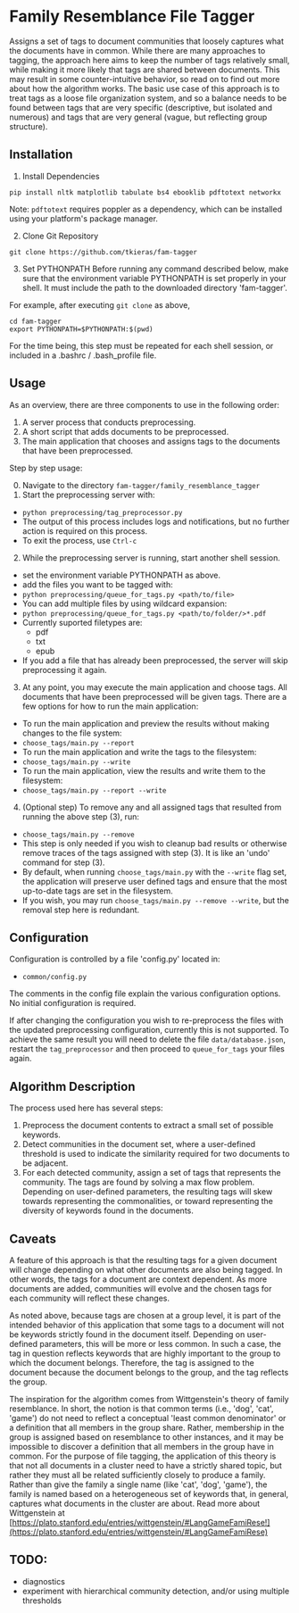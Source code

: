# Family Resemblance File Tagger

Assigns a set of tags to document communities that loosely captures what the documents have in common. While there are many approaches to tagging, the approach here aims to keep the number of tags relatively small, while making it more likely that tags are shared between documents. This may result in some counter-intuitive behavior, so read on to find out more about how the algorithm works. The basic use case of this approach is to treat tags as a loose file organization system, and so a balance needs to be found between tags that are very specific (descriptive, but isolated and numerous) and tags that are very general (vague, but reflecting group structure).

## Installation


1. Install Dependencies

```
pip install nltk matplotlib tabulate bs4 ebooklib pdftotext networkx

```

Note: `pdftotext` requires poppler as a dependency, which can be installed using your platform's package manager.


2. Clone Git Repository
```
git clone https://github.com/tkieras/fam-tagger
```


3. Set PYTHONPATH
Before running any command described below, make sure that the environment variable PYTHONPATH is set properly in your shell. It must include the path to the downloaded directory 'fam-tagger'.


For example, after executing `git clone` as above,
```
cd fam-tagger
export PYTHONPATH=$PYTHONPATH:$(pwd)
```

For the time being, this step must be repeated for each shell session, or included in a .bashrc / .bash_profile file.


## Usage

As an overview, there are three components to use in the following order:

1. A server process that conducts preprocessing.
2. A short script that adds documents to be preprocessed.
3. The main application that chooses and assigns tags to the documents that have been preprocessed.

Step by step usage:

0. Navigate to the directory `fam-tagger/family_resemblance_tagger`
1. Start the preprocessing server with:
  - `python preprocessing/tag_preprocessor.py`
  - The output of this process includes logs and notifications, but no further action is required on this process.
  - To exit the process, use `Ctrl-c`
2. While the preprocessing server is running, start another shell session.
  - set the environment variable PYTHONPATH as above.
  - add the files you want to be tagged with:
  - `python preprocessing/queue_for_tags.py <path/to/file>`
  - You can add multiple files by using wildcard expansion:
  - `python preprocessing/queue_for_tags.py <path/to/folder/>*.pdf`
  - Currently suported filetypes are:
	- pdf
	- txt
	- epub
  - If you add a file that has already been preprocessed, the server will skip preprocessing it again.
3. At any point, you may execute the main application and choose tags. All documents that have been preprocessed will be given tags. There are a few options for how to run the main application:
  - To run the main application and preview the results without making changes to the file system:
  - `choose_tags/main.py --report`
  - To run the main application and write the tags to the filesystem:
  - `choose_tags/main.py --write`
  - To run the main application, view the results and write them to the filesystem:
  - `choose_tags/main.py --report --write`
4. (Optional step) To remove any and all assigned tags that resulted from running the above step (3), run:
  - `choose_tags/main.py --remove`
  - This step is only needed if you wish to cleanup bad results or otherwise remove traces of the tags assigned with step (3). It is like an 'undo' command for step (3). 
  - By default, when running `choose_tags/main.py` with the `--write` flag set, the application will preserve user defined tags and ensure that the most up-to-date tags are set in the filesystem.
  - If you wish, you may run `choose_tags/main.py --remove --write`, but the removal step here is redundant.


## Configuration

Configuration is controlled by a file 'config.py' located in:
  - `common/config.py`

The comments in the config file explain the various configuration options. No initial configuration is required.

If after changing the configuration you wish to re-preprocess the files with the updated preprocessing configuration, currently this is not supported. To achieve the same result you will need to delete the file `data/database.json`, restart the `tag_preprocessor` and then proceed to `queue_for_tags` your files again. 


## Algorithm Description

The process used here has several steps:

1. Preprocess the document contents to extract a small set of possible keywords.
2. Detect communities in the document set, where a user-defined threshold is used to indicate the similarity required for two documents to be adjacent.
3. For each detected community, assign a set of tags that represents the community. The tags are found by solving a max flow problem. Depending on user-defined parameters, the resulting tags will skew towards representing the commonalities, or toward representing the diversity of keywords found in the documents.

## Caveats

A feature of this approach is that the resulting tags for a given document will change depending on what other documents are also being tagged. In other words, the tags for a document are context dependent. As more documents are added, communities will evolve and the chosen tags for each community will reflect these changes.

As noted above, because tags are chosen at a group level, it is part of the intended behavior of this application that some tags to a document will not be keywords strictly found in the document itself. Depending on user-defined parameters, this will be more or less common. In such a case, the tag in question reflects keywords that are highly important to the group to which the document belongs. Therefore, the tag is assigned to the document because the document belongs to the group, and the tag reflects the group.

The inspiration for the algorithm comes from Wittgenstein's theory of family resemblance. In short, the notion is that common terms (i.e., 'dog', 'cat', 'game') do not need to reflect a conceptual 'least common denominator' or a definition that all members in the group share. Rather, membership in the group is assigned based on resemblance to other instances, and it may be impossible to discover a definition that all members in the group have in common. For the purpose of file tagging, the application of this theory is that not all documents in a cluster need to have a strictly shared topic, but rather they must all be related sufficiently closely to produce a family. Rather than give the family a single name (like 'cat', 'dog', 'game'), the family is named based on a heterogeneous set of keywords that, in general, captures what documents in the cluster are about. Read more about Wittgenstein at [https://plato.stanford.edu/entries/wittgenstein/#LangGameFamiRese!](https://plato.stanford.edu/entries/wittgenstein/#LangGameFamiRese)


## TODO:

- diagnostics
- experiment with hierarchical community detection, and/or using multiple thresholds